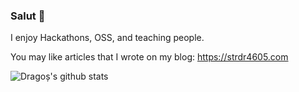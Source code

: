 ### Salut 👋

I enjoy Hackathons, OSS, and teaching people.

You may like articles that I wrote on my blog: https://strdr4605.com

![Dragoș's github stats](https://github-readme-stats.vercel.app/api?username=strdr4605&show_icons=true&&hide_border=true)
